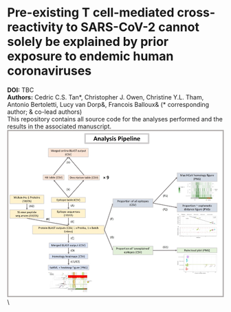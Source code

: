 # Pre-existing T cell-mediated cross-reactivity to SARS-CoV-2 cannot solely be explained by prior exposure to endemic human coronaviruses
**DOI:** TBC \
**Authors:** Cedric C.S. Tan*, Christopher J. Owen, Christine Y.L. Tham, Antonio Bertoletti, Lucy van Dorp&, Francois Balloux& (* corresponding author; & co-lead authors) \
This repository contains all source code for the analyses performed and the results in the associated manuscript. \
![alt text](results/analysis_pipeline_resize.jpg "Analysis Pipeline") \


